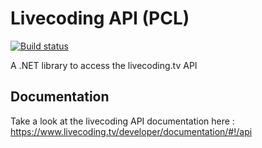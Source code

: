 # Livecoding API (PCL)

[![Build status](https://ci.appveyor.com/api/projects/status/4vkocg0u74gep51u?svg=true)](https://ci.appveyor.com/project/Odonno/livecoding-api-pcl)

A .NET library to access the livecoding.tv API

## Documentation

Take a look at the livecoding API documentation here : https://www.livecoding.tv/developer/documentation/#!/api
